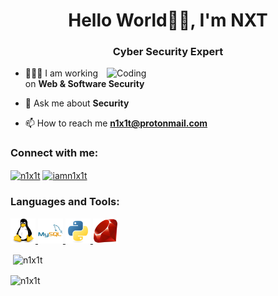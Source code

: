 <h1 align="center">Hello World👋🏻, I'm NXT</h1>
<h3 align="center">Cyber Security Expert</h3>
<img align="right" alt="Coding" width="350" src="https://media.giphy.com/media/JTTAjM197sku8MgrRa/giphy.gif">

- 👨🏻‍💻 I am working on **Web & Software Security**

- 💬 Ask me about **Security**

- 📫 How to reach me **n1x1t@protonmail.com**

<h3 align="left">Connect with me:</h3>
<p align="left">
<a href="https://twitter.com/n1x1t" target="blank"><img align="center" src="https://raw.githubusercontent.com/rahuldkjain/github-profile-readme-generator/master/src/images/icons/Social/twitter.svg" alt="n1x1t" height="30" width="40" /></a>
<a href="https://instagram.com/iamn1x1t" target="blank"><img align="center" src="https://raw.githubusercontent.com/rahuldkjain/github-profile-readme-generator/master/src/images/icons/Social/instagram.svg" alt="iamn1x1t" height="30" width="40" /></a>
</p>

<h3 align="left">Languages and Tools:</h3>
<p align="left"> <a href="https://www.linux.org/" target="_blank" rel="noreferrer"> <img src="https://raw.githubusercontent.com/devicons/devicon/master/icons/linux/linux-original.svg" alt="linux" width="40" height="40"/> </a> <a href="https://www.mysql.com/" target="_blank" rel="noreferrer"> <img src="https://raw.githubusercontent.com/devicons/devicon/master/icons/mysql/mysql-original-wordmark.svg" alt="mysql" width="40" height="40"/> </a> <a href="https://www.python.org" target="_blank" rel="noreferrer"> <img src="https://raw.githubusercontent.com/devicons/devicon/master/icons/python/python-original.svg" alt="python" width="40" height="40"/> </a> <a href="https://www.ruby-lang.org/en/" target="_blank" rel="noreferrer"> <img src="https://raw.githubusercontent.com/devicons/devicon/master/icons/ruby/ruby-original.svg" alt="ruby" width="40" height="40"/> </a> </p>

<p>&nbsp;<img align="center" src="https://github-readme-stats.vercel.app/api?username=n1x1t&show_icons=true&theme=dark&title_color=ffffff&text_color=ffffff&bg_color=000000&locale=en" alt="n1x1t" /></p>

<p><img align="center" src="https://github-readme-streak-stats.herokuapp.com/?user=n1x1t&theme=dark" alt="n1x1t" /></p>
